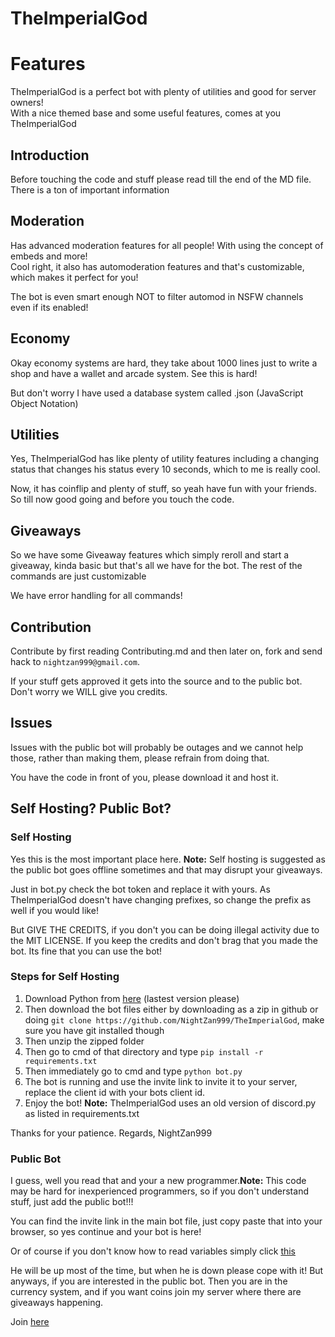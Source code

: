 # TheImperialGod
# Features
TheImperialGod is a perfect bot with plenty of utilities and good for server owners!
<br>
With a nice themed base and some useful features, comes at you TheImperialGod

## Introduction
Before touching the code and stuff please read till the end of the MD file. There is a ton of important information

## Moderation
Has advanced moderation features for all people! With using the concept of embeds and more! <br> Cool right, it also has automoderation features and that's customizable, which makes it perfect for you! <br>

The bot is even smart enough NOT to filter automod in NSFW channels even if its enabled!

## Economy
Okay economy systems are hard, they take about 1000 lines just to write a shop and have a wallet and arcade system. See this is hard!

But don't worry I have used a database system called .json (JavaScript Object Notation)

## Utilities
Yes, TheImperialGod has like plenty of utility features including a changing status that changes his status every 10 seconds, which to me is really cool.

Now, it has coinflip and plenty of stuff, so yeah have fun with your friends.
So till now good going and before you touch the code.

## Giveaways
So we have some Giveaway features which simply reroll and start a giveaway, kinda basic but that's all we have for the bot. The rest of the commands are just customizable

We have error handling for all commands! 

## Contribution
Contribute by first reading Contributing.md and then later on, fork and send hack to `nightzan999@gmail.com`.

If your stuff gets approved it gets into the source and to the public bot. Don't worry we WILL give you credits. 

## Issues
Issues with the public bot will probably be outages and we cannot help those, rather than making them, please refrain from doing that.

You have the code in front of you, please download it and host it. 

## Self Hosting? Public Bot?
### Self Hosting
Yes this is the most important place here. **Note:** Self hosting is suggested as the public bot goes offline sometimes and that may disrupt your giveaways.

Just in bot.py check the bot token and replace it with yours. As TheImperialGod doesn't have changing prefixes, so change the prefix as well if you would like!

But GIVE THE CREDITS, if you don't you can be doing illegal activity due to the MIT LICENSE. If you keep the credits and don't brag that you made the bot. Its fine that you can use the bot!

### Steps for Self Hosting
1. Download Python from [here](https://python.org) (lastest version please)
2. Then download the bot files either by downloading as a zip in github or doing `git clone https://github.com/NightZan999/TheImperialGod`, make sure you have git installed though
3. Then unzip the zipped folder
4. Then go to cmd of that directory and type `pip install -r requirements.txt`
5. Then immediately go to cmd and type `python bot.py`
6. The bot is running and use the invite link to invite it to your server, replace the client id with your bots client id. 
7. Enjoy the bot!
**Note:** TheImperialGod uses an old version of discord.py as listed in requirements.txt

Thanks for your patience.
Regards, 
NightZan999

### Public Bot
I guess, well you read that and your a new programmer.**Note:** This code may be hard for inexperienced programmers, so if you don't understand stuff, just add the public bot!!!

You can find the invite link in the main bot file, just copy paste that into your browser, so yes continue and your bot is here!

Or of course if you don't know how to read variables simply click [this](https://discordapp.com/oauth2/authorize?&client_id=768695035092271124&scope=bot&permissions=21474836398)

He will be up most of the time, but when he is down please cope with it!
But anyways, if you are interested in the public bot. Then you are in the currency system, and if you want coins join my server where there are giveaways happening.

Join [here](https://discord.gg/wsfC5u4)

